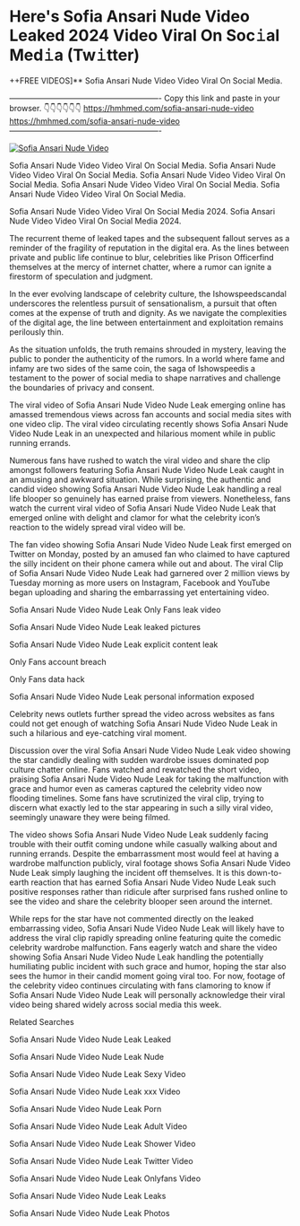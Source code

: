 # Here's Sofia Ansari Nude Video Leaked 2024 Video Viral On Soc𝚒al Med𝚒a (Tw𝚒tter)

++FREE VIDEOS]** Sofia Ansari Nude Video Video Viral On Social Media.

———————————————————-
Copy this link and paste in your browser.
👇👇👇👇👇👇
https://hmhmed.com/sofia-ansari-nude-video
https://hmhmed.com/sofia-ansari-nude-video
———————————————————-

[![Sofia Ansari Nude Video](https://i.imgur.com/dJHk4Zq.gif)](https://hmhmed.com/sofia-ansari-nude-video)

Sofia Ansari Nude Video Video Viral On Social Media. Sofia Ansari Nude Video Video Viral On Social Media. Sofia Ansari Nude Video Video Viral On Social Media. Sofia Ansari Nude Video Video Viral On Social Media. Sofia Ansari Nude Video Video Viral On Social Media.

Sofia Ansari Nude Video Video Viral On Social Media 2024. Sofia Ansari Nude Video Video Viral On Social Media 2024.

The recurrent theme of leaked tapes and the subsequent fallout serves as a reminder of the fragility of reputation in the digital era. As the lines between private and public life continue to blur, celebrities like Prison Officerfind themselves at the mercy of internet chatter, where a rumor can ignite a firestorm of speculation and judgment.

In the ever evolving landscape of celebrity culture, the Ishowspeedscandal underscores the relentless pursuit of sensationalism, a pursuit that often comes at the expense of truth and dignity. As we navigate the complexities of the digital age, the line between entertainment and exploitation remains perilously thin.

As the situation unfolds, the truth remains shrouded in mystery, leaving the public to ponder the authenticity of the rumors. In a world where fame and infamy are two sides of the same coin, the saga of Ishowspeedis a testament to the power of social media to shape narratives and challenge the boundaries of privacy and consent.

The viral video of Sofia Ansari Nude Video Nude Leak emerging online has amassed tremendous views across fan accounts and social media sites with one video clip. The viral video circulating recently shows Sofia Ansari Nude Video Nude Leak in an unexpected and hilarious moment while in public running errands.

Numerous fans have rushed to watch the viral video and share the clip amongst followers featuring Sofia Ansari Nude Video Nude Leak caught in an amusing and awkward situation. While surprising, the authentic and candid video showing Sofia Ansari Nude Video Nude Leak handling a real life blooper so genuinely has earned praise from viewers. Nonetheless, fans watch the current viral video of Sofia Ansari Nude Video Nude Leak that emerged online with delight and clamor for what the celebrity icon’s reaction to the widely spread viral video will be.

The fan video showing Sofia Ansari Nude Video Nude Leak first emerged on Twitter on Monday, posted by an amused fan who claimed to have captured the silly incident on their phone camera while out and about. The viral Clip of Sofia Ansari Nude Video Nude Leak had garnered over 2 million views by Tuesday morning as more users on Instagram, Facebook and YouTube began uploading and sharing the embarrassing yet entertaining video.

Sofia Ansari Nude Video Nude Leak Only Fans leak video

Sofia Ansari Nude Video Nude Leak leaked pictures

Sofia Ansari Nude Video Nude Leak explicit content leak

Only Fans account breach

Only Fans data hack

Sofia Ansari Nude Video Nude Leak personal information exposed

Celebrity news outlets further spread the video across websites as fans could not get enough of watching Sofia Ansari Nude Video Nude Leak in such a hilarious and eye-catching viral moment.

Discussion over the viral Sofia Ansari Nude Video Nude Leak video showing the star candidly dealing with sudden wardrobe issues dominated pop culture chatter online. Fans watched and rewatched the short video, praising Sofia Ansari Nude Video Nude Leak for taking the malfunction with grace and humor even as cameras captured the celebrity video now flooding timelines. Some fans have scrutinized the viral clip, trying to discern what exactly led to the star appearing in such a silly viral video, seemingly unaware they were being filmed.

The video shows Sofia Ansari Nude Video Nude Leak suddenly facing trouble with their outfit coming undone while casually walking about and running errands. Despite the embarrassment most would feel at having a wardrobe malfunction publicly, viral footage shows Sofia Ansari Nude Video Nude Leak simply laughing the incident off themselves. It is this down-to-earth reaction that has earned Sofia Ansari Nude Video Nude Leak such positive responses rather than ridicule after surprised fans rushed online to see the video and share the celebrity blooper seen around the internet.

While reps for the star have not commented directly on the leaked embarrassing video, Sofia Ansari Nude Video Nude Leak will likely have to address the viral clip rapidly spreading online featuring quite the comedic celebrity wardrobe malfunction. Fans eagerly watch and share the video showing Sofia Ansari Nude Video Nude Leak handling the potentially humiliating public incident with such grace and humor, hoping the star also sees the humor in their candid moment going viral too. For now, footage of the celebrity video continues circulating with fans clamoring to know if Sofia Ansari Nude Video Nude Leak will personally acknowledge their viral video being shared widely across social media this week.

Related Searches

Sofia Ansari Nude Video Nude Leak Leaked

Sofia Ansari Nude Video Nude Leak Nude

Sofia Ansari Nude Video Nude Leak Sexy Video

Sofia Ansari Nude Video Nude Leak xxx Video

Sofia Ansari Nude Video Nude Leak Porn

Sofia Ansari Nude Video Nude Leak Adult Video

Sofia Ansari Nude Video Nude Leak Shower Video

Sofia Ansari Nude Video Nude Leak Twitter Video

Sofia Ansari Nude Video Nude Leak Onlyfans Video

Sofia Ansari Nude Video Nude Leak Leaks

Sofia Ansari Nude Video Nude Leak Photos